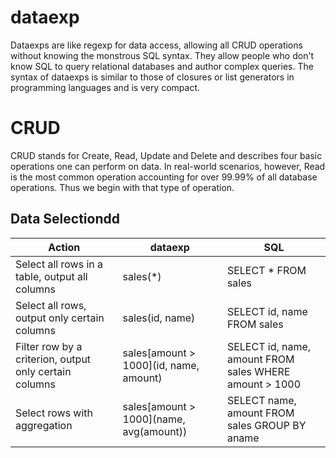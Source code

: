 dataexp
=======

Dataexps are like regexp for data access, allowing all CRUD operations without knowing the monstrous SQL syntax. They allow people who don't know SQL to query relational databases and author complex queries. The syntax of dataexps is similar to those of closures or list generators in programming languages and is very compact.

# CRUD

CRUD stands for Create, Read, Update and Delete and describes four basic operations one can perform on data. In real-world scenarios, however, Read is the most common operation accounting for over 99.99% of all database operations. Thus we begin with that type of operation.

## Data Selectiondd

| Action       | dataexp       | SQL           |
| -------------| ------------- | ------------- |
| Select all rows in a table, output all columns | sales(*)  | SELECT * FROM sales  |
| Select all rows, output only certain columns | sales(id, name)  | SELECT id, name FROM sales  |
| Filter row by a criterion, output only certain columns | sales\[amount > 1000\](id, name, amount)  | SELECT id, name, amount FROM sales WHERE amount > 1000  |
| Select rows with aggregation | sales\[amount > 1000\](name, avg(amount))  | SELECT name, amount FROM sales GROUP BY aname  |







